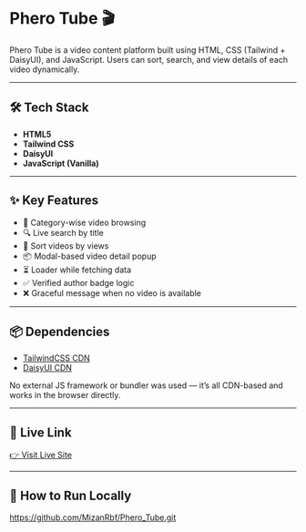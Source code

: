 # Phero Tube 🎬

Phero Tube is a video content platform built using HTML, CSS (Tailwind + DaisyUI), and JavaScript. Users can sort, search, and view details of each video dynamically.

---

## 🛠️ Tech Stack

- **HTML5**
- **Tailwind CSS**
- **DaisyUI**
- **JavaScript (Vanilla)**

---

## ✨ Key Features

- 🎯 Category-wise video browsing
- 🔍 Live search by title
- 🚦 Sort videos by views
- 📦 Modal-based video detail popup
- ⏳ Loader while fetching data
- ✅ Verified author badge logic
- ❌ Graceful message when no video is available

---

## 📦 Dependencies

- [TailwindCSS CDN](https://tailwindcss.com/)
- [DaisyUI CDN](https://daisyui.com/)

No external JS framework or bundler was used — it’s all CDN-based and works in the browser directly.

---

## 🔗 Live Link
[👉 Visit Live Site](https://mizanrbf.github.io/Phero_Tube/)

---

## 🚀 How to Run Locally
https://github.com/MizanRbf/Phero_Tube.git
 
